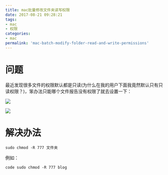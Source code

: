 ```yaml
---
title: mac批量修改文件夹读写权限
date: 2017-08-21 09:28:21
tags:
- mac
- 权限
categories:
- mac
permalink: 'mac-batch-modify-folder-read-and-write-permissions'
---
```


# 问题

最近发现很多文件的权限默认都是只读(为什么在我的用户下面我竟然默认只有只读权限？)，笨办法只能哪个文件报告没有权限了就去设置一下：

![](https://ws2.sinaimg.cn/large/006tNc79ly1fir3i58fm3j30d40ebwfa.jpg)

![](https://ws3.sinaimg.cn/large/006tNc79ly1fir3knyst4j307805xt8s.jpg)

# 解决办法

```
sudo chmod -R 777 文件夹
```

例如：

```
code sudo chmod -R 777 blog
```